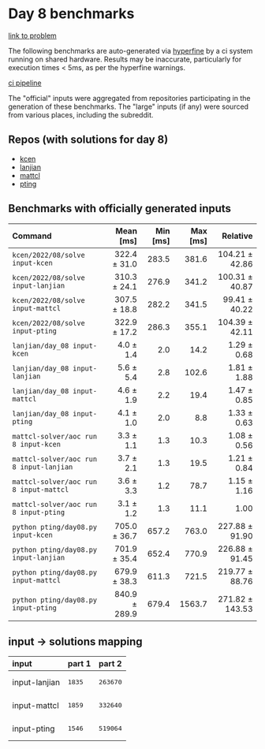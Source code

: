 # Day 8 benchmarks

[link to problem](http://adventofcode.com/2022/day/8)

The following benchmarks are auto-generated via [hyperfine](https://github.com/sharkdp/hyperfine) by a ci system running on shared hardware. Results may be inaccurate, particularly for execution times < 5ms, as per the hyperfine warnings.

[ci pipeline](http://ci.papercode.net:8080/teams/aoc2022/pipelines/aoc-compare-2022)

The "official" inputs were aggregated from repositories participating in the generation of these benchmarks. The "large" inputs (if any) were sourced from various places, including the subreddit.

## Repos (with solutions for day 8)


- [kcen](https://github.com/kcen/AdventOfCode)
- [lanjian](https://github.com/LanJian/aoc-2022)
- [mattcl](https://github.com/mattcl/aoc2022)
- [pting](https://github.com/pting/aoc2022)

## Benchmarks with officially generated inputs
| Command | Mean [ms] | Min [ms] | Max [ms] | Relative |
|:---|---:|---:|---:|---:|
| `kcen/2022/08/solve input-kcen` | 322.4 ± 31.0 | 283.5 | 381.6 | 104.21 ± 42.86 |
| `kcen/2022/08/solve input-lanjian` | 310.3 ± 24.1 | 276.9 | 341.2 | 100.31 ± 40.87 |
| `kcen/2022/08/solve input-mattcl` | 307.5 ± 18.8 | 282.2 | 341.5 | 99.41 ± 40.22 |
| `kcen/2022/08/solve input-pting` | 322.9 ± 17.2 | 286.3 | 355.1 | 104.39 ± 42.11 |
| `lanjian/day_08 input-kcen` | 4.0 ± 1.4 | 2.0 | 14.2 | 1.29 ± 0.68 |
| `lanjian/day_08 input-lanjian` | 5.6 ± 5.4 | 2.8 | 102.6 | 1.81 ± 1.88 |
| `lanjian/day_08 input-mattcl` | 4.6 ± 1.9 | 2.2 | 19.4 | 1.47 ± 0.85 |
| `lanjian/day_08 input-pting` | 4.1 ± 1.0 | 2.0 | 8.8 | 1.33 ± 0.63 |
| `mattcl-solver/aoc run 8 input-kcen` | 3.3 ± 1.1 | 1.3 | 10.3 | 1.08 ± 0.56 |
| `mattcl-solver/aoc run 8 input-lanjian` | 3.7 ± 2.1 | 1.3 | 19.5 | 1.21 ± 0.84 |
| `mattcl-solver/aoc run 8 input-mattcl` | 3.6 ± 3.3 | 1.2 | 78.7 | 1.15 ± 1.16 |
| `mattcl-solver/aoc run 8 input-pting` | 3.1 ± 1.2 | 1.3 | 11.1 | 1.00 |
| `python pting/day08.py input-kcen` | 705.0 ± 36.7 | 657.2 | 763.0 | 227.88 ± 91.90 |
| `python pting/day08.py input-lanjian` | 701.9 ± 35.4 | 652.4 | 770.9 | 226.88 ± 91.45 |
| `python pting/day08.py input-mattcl` | 679.9 ± 38.3 | 611.3 | 721.5 | 219.77 ± 88.76 |
| `python pting/day08.py input-pting` | 840.9 ± 289.9 | 679.4 | 1563.7 | 271.82 ± 143.53 |

## input -> solutions mapping
|input|part 1|part 2|
|:---|:---|:---|
|input-lanjian|<pre>1835</pre>|<pre>263670</pre>|
|input-mattcl|<pre>1859</pre>|<pre>332640</pre>|
|input-pting|<pre>1546</pre>|<pre>519064</pre>|
